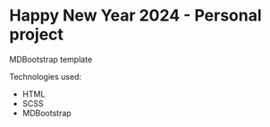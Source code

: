 # Happy New Year 2024 - Personal project

MDBootstrap template

Technologies used:
* HTML
* SCSS
* MDBootstrap

